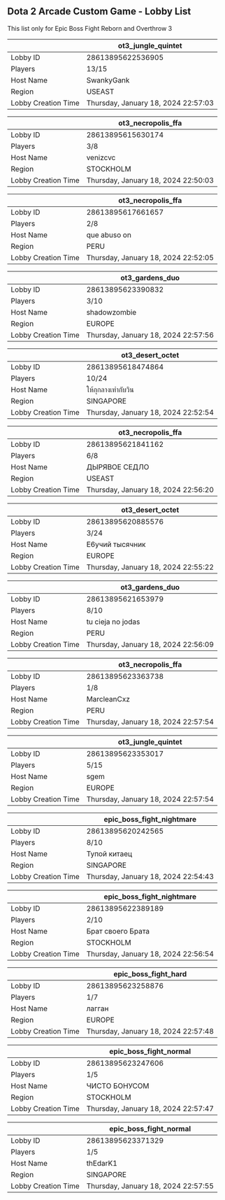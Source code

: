 ## Dota 2 Arcade Custom Game - Lobby List

This list only for Epic Boss Fight Reborn and Overthrow 3

|  | ot3_jungle_quintet |
| ------ | ------ |
| Lobby ID | 28613895622536905 |
| Players | 13/15 |
| Host Name | SwankyGank |
| Region | USEAST |
| Lobby Creation Time | Thursday, January 18, 2024 22:57:03 |


|  | ot3_necropolis_ffa |
| ------ | ------ |
| Lobby ID | 28613895615630174 |
| Players | 3/8 |
| Host Name | venizcvc |
| Region | STOCKHOLM |
| Lobby Creation Time | Thursday, January 18, 2024 22:50:03 |


|  | ot3_necropolis_ffa |
| ------ | ------ |
| Lobby ID | 28613895617661657 |
| Players | 2/8 |
| Host Name | que abuso on |
| Region | PERU |
| Lobby Creation Time | Thursday, January 18, 2024 22:52:05 |


|  | ot3_gardens_duo |
| ------ | ------ |
| Lobby ID | 28613895623390832 |
| Players | 3/10 |
| Host Name | shadowzombie |
| Region | EUROPE |
| Lobby Creation Time | Thursday, January 18, 2024 22:57:56 |


|  | ot3_desert_octet |
| ------ | ------ |
| Lobby ID | 28613895618474864 |
| Players | 10/24 |
| Host Name | ให้กุกลางเท่ากับวิน |
| Region | SINGAPORE |
| Lobby Creation Time | Thursday, January 18, 2024 22:52:54 |


|  | ot3_necropolis_ffa |
| ------ | ------ |
| Lobby ID | 28613895621841162 |
| Players | 6/8 |
| Host Name | ДЫРЯВОЕ СЕДЛО |
| Region | USEAST |
| Lobby Creation Time | Thursday, January 18, 2024 22:56:20 |


|  | ot3_desert_octet |
| ------ | ------ |
| Lobby ID | 28613895620885576 |
| Players | 3/24 |
| Host Name | E6yчий тысячник |
| Region | EUROPE |
| Lobby Creation Time | Thursday, January 18, 2024 22:55:22 |


|  | ot3_gardens_duo |
| ------ | ------ |
| Lobby ID | 28613895621653979 |
| Players | 8/10 |
| Host Name | tu cieja no jodas |
| Region | PERU |
| Lobby Creation Time | Thursday, January 18, 2024 22:56:09 |


|  | ot3_necropolis_ffa |
| ------ | ------ |
| Lobby ID | 28613895623363738 |
| Players | 1/8 |
| Host Name | MarcleanCxz |
| Region | PERU |
| Lobby Creation Time | Thursday, January 18, 2024 22:57:54 |


|  | ot3_jungle_quintet |
| ------ | ------ |
| Lobby ID | 28613895623353017 |
| Players | 5/15 |
| Host Name | sgem |
| Region | EUROPE |
| Lobby Creation Time | Thursday, January 18, 2024 22:57:54 |


|  | epic_boss_fight_nightmare |
| ------ | ------ |
| Lobby ID | 28613895620242565 |
| Players | 8/10 |
| Host Name | Тупой китаец |
| Region | SINGAPORE |
| Lobby Creation Time | Thursday, January 18, 2024 22:54:43 |


|  | epic_boss_fight_nightmare |
| ------ | ------ |
| Lobby ID | 28613895622389189 |
| Players | 2/10 |
| Host Name | Брат своего Брата |
| Region | STOCKHOLM |
| Lobby Creation Time | Thursday, January 18, 2024 22:56:54 |


|  | epic_boss_fight_hard |
| ------ | ------ |
| Lobby ID | 28613895623258876 |
| Players | 1/7 |
| Host Name | лагган |
| Region | EUROPE |
| Lobby Creation Time | Thursday, January 18, 2024 22:57:48 |


|  | epic_boss_fight_normal |
| ------ | ------ |
| Lobby ID | 28613895623247606 |
| Players | 1/5 |
| Host Name | ЧИСТО БОНУСОМ |
| Region | STOCKHOLM |
| Lobby Creation Time | Thursday, January 18, 2024 22:57:47 |


|  | epic_boss_fight_normal |
| ------ | ------ |
| Lobby ID | 28613895623371329 |
| Players | 1/5 |
| Host Name | thEdarK1 |
| Region | SINGAPORE |
| Lobby Creation Time | Thursday, January 18, 2024 22:57:55 |


